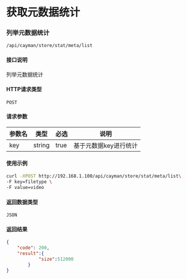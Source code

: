 # 获取元数据统计

### 列举元数据统计
`/api/cayman/store/stat/meta/list`

#### 接口说明
列举元数据统计

#### HTTP请求类型
`POST`

#### 请求参数
|参数名|类型|必选|说明|
|--|--|--|--|
|key|string|true|基于元数据key进行统计|

#### 使用示例
```sh
curl -XPOST http://192.168.1.100/api/cayman/store/stat/meta/list\
-F key=filetype \
-F value=video
```

#### 返回数据类型
`JSON`

#### 返回结果
```json
{
	"code":	200,
	"result":{
	        "size":512000
	    }
}
```